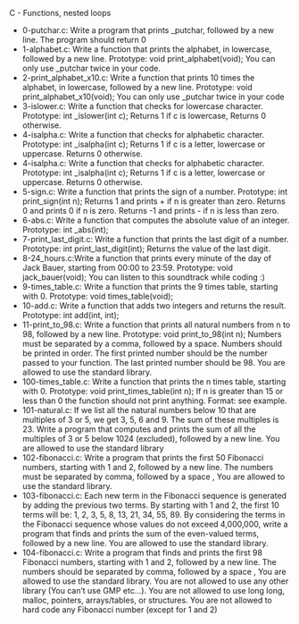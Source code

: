 C - Functions, nested loops 
* 0-putchar.c: Write a program that prints _putchar, followed by a new line. The program should return 0
* 1-alphabet.c: Write a function that prints the alphabet, in lowercase, followed by a new line. Prototype: void print_alphabet(void); You can only use _putchar twice in your code.
* 2-print_alphabet_x10.c: Write a function that prints 10 times the alphabet, in lowercase, followed by a new line. Prototype: void print_alphabet_x10(void); You can only use _putchar twice in your code
* 3-islower.c: Write a function that checks for lowercase character. Prototype: int _islower(int c); Returns 1 if c is lowercase, Returns 0 otherwise.
* 4-isalpha.c: Write a function that checks for alphabetic character. Prototype: int _isalpha(int c); Returns 1 if c is a letter, lowercase or uppercase. Returns 0 otherwise.
* 4-isalpha.c: Write a function that checks for alphabetic character. Prototype: int _isalpha(int c); Returns 1 if c is a letter, lowercase or uppercase. Returns 0 otherwise.
* 5-sign.c: Write a function that prints the sign of a number. Prototype: int print_sign(int n); Returns 1 and prints + if n is greater than zero. Returns 0 and prints 0 if n is zero. Returns -1 and prints - if n is less than zero.
* 6-abs.c: Write a function that computes the absolute value of an integer. Prototype: int _abs(int);
* 7-print_last_digit.c: Write a function that prints the last digit of a number. Prototype: int print_last_digit(int); Returns the value of the last digit.
* 8-24_hours.c:Write a function that prints every minute of the day of Jack Bauer, starting from 00:00 to 23:59. Prototype: void jack_bauer(void); You can listen to this soundtrack while coding :)
* 9-times_table.c: Write a function that prints the 9 times table, starting with 0. Prototype: void times_table(void);
* 10-add.c: Write a function that adds two integers and returns the result. Prototype: int add(int, int);
* 11-print_to_98.c: Write a function that prints all natural numbers from n to 98, followed by a new line. Prototype: void print_to_98(int n); Numbers must be separated by a comma, followed by a space. Numbers should be printed in order. The first printed number should be the number passed to your function. The last printed number should be 98. You are allowed to use the standard library.
* 100-times_table.c: Write a function that prints the n times table, starting with 0. Prototype: void print_times_table(int n); If n is greater than 15 or less than 0 the function should not print anything. Format: see example.
* 101-natural.c: If we list all the natural numbers below 10 that are multiples of 3 or 5, we get 3, 5, 6 and 9. The sum of these multiples is 23. Write a program that computes and prints the sum of all the multiples of 3 or 5 below 1024 (excluded), followed by a new line. You are allowed to use the standard library
* 102-fibonacci.c: Write a program that prints the first 50 Fibonacci numbers, starting with 1 and 2, followed by a new line. The numbers must be separated by comma, followed by a space , You are allowed to use the standard library.
* 103-fibonacci.c: Each new term in the Fibonacci sequence is generated by adding the previous two terms. By starting with 1 and 2, the first 10 terms will be: 1, 2, 3, 5, 8, 13, 21, 34, 55, 89. By considering the terms in the Fibonacci sequence whose values do not exceed 4,000,000, write a program that finds and prints the sum of the even-valued terms, followed by a new line. You are allowed to use the standard library.
* 104-fibonacci.c: Write a program that finds and prints the first 98 Fibonacci numbers, starting with 1 and 2, followed by a new line. The numbers should be separated by comma, followed by a space , You are allowed to use the standard library. You are not allowed to use any other library (You can’t use GMP etc…). You are not allowed to use long long, malloc, pointers, arrays/tables, or structures. You are not allowed to hard code any Fibonacci number (except for 1 and 2)
